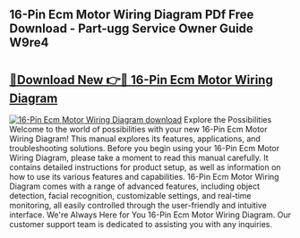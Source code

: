 ## 16-Pin Ecm Motor Wiring Diagram PDf Free Download - Part-ugg Service Owner Guide W9re4

# <h2><a href="http://dfhihv.blite.top/?on=16-Pin+Ecm+Motor+Wiring+Diagram">🔗Download New 👉🔴 16-Pin Ecm Motor Wiring Diagram</a></h2>

[![16-Pin Ecm Motor Wiring Diagram download](https://i.imgur.com/lujVjoI.png)](http://dfhihv.blite.top/?on=16-Pin+Ecm+Motor+Wiring+Diagram)
Explore the Possibilities Welcome to the world of possibilities with your new 16-Pin Ecm Motor Wiring Diagram! This manual explores its features, applications, and troubleshooting solutions. Before you begin using your 16-Pin Ecm Motor Wiring Diagram, please take a moment to read this manual carefully. It contains detailed instructions for product setup, as well as information on how to use its various features and capabilities. 16-Pin Ecm Motor Wiring Diagram comes with a range of advanced features, including object detection, facial recognition, customizable settings, and real-time monitoring, all easily controlled through the user-friendly and intuitive interface. We're Always Here for You 16-Pin Ecm Motor Wiring Diagram. Our customer support team is dedicated to assisting you with any inquiries.
